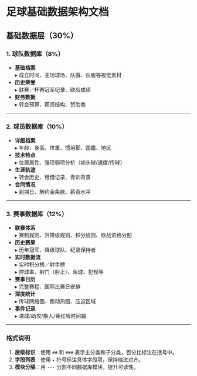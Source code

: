 # 足球基础数据架构文档

## 基础数据层（30%）

### 1. 球队数据库（8%）
- **基础档案**  
  ▸ 成立时间、主场球场、队徽、队服等视觉素材  
- **历史荣誉**  
  ▸ 联赛／杯赛冠军纪录、欧战成绩  
- **财务数据**  
  ▸ 转会预算、薪资结构、赞助商  

---

### 2. 球员数据库（10%）
- **详细档案**  
  ▸ 年龄、身高、体重、惯用脚、国籍、地区  
- **技术特点**  
  ▸ 位置属性、强项弱项分析（如头球/速度/传球）  
- **生涯轨迹**  
  ▸ 转会历史、租借记录、青训背景  
- **合同情况**  
  ▸ 到期日、解约金条款、薪资水平  

---

### 3. 赛事数据库（12%）
- **联赛体系**  
  ▸ 赛制规则、升降级规则、积分规则、欧战资格分配  
- **历史赛果**  
  ▸ 历年冠军、降级球队、纪录保持者  
- **实时数据流**  
  ▸ 实时积分榜／射手榜  
  ▸ 控球率、射门（射正）、角球、犯规等  
- **赛事日历**  
  ▸ 完整赛程、国际比赛日安排  
- **深度统计**  
  ▸ 传球网络图、跑动热图、压迫区域  
- **事件记录**  
  ▸ 进球/助攻/换人/黄红牌时间轴  

---

### 格式说明
1. **层级标识**：使用 `##` 和 `###` 表示主分类和子分类，百分比标注在括号中。  
2. **字段列表**：使用 `▸` 符号标注具体字段项，保持缩进对齐。  
3. **模块分隔**：用 `---` 分割不同数据库模块，提升可读性。  